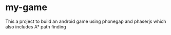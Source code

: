 # my-game
This a project to build an android game using phonegap and phaserjs which also includes
A* path finding 
